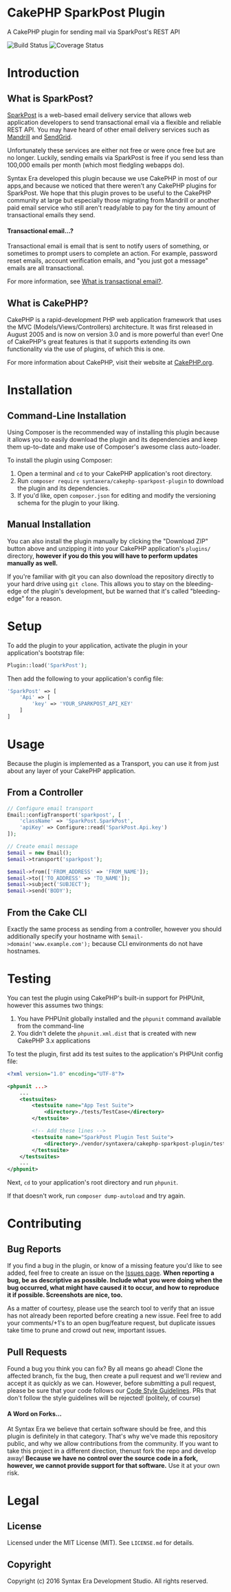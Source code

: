 # CakePHP SparkPost Plugin
A CakePHP plugin for sending mail via SparkPost's REST API

![Build Status](https://api.travis-ci.org/syntaxera/cakephp-sparkpost-plugin.png "Travis CI build status")
![Coverage Status](https://coveralls.io/repos/github/syntaxera/cakephp-sparkpost-plugin/badge.svg?branch=master)

# Introduction
## What is SparkPost?
[SparkPost](https://www.sparkpost.com) is a web-based email delivery service that allows web application developers to
send transactional email via a flexible and reliable REST API. You may have heard of other email delivery services such
as [Mandrill](https://mandrillapp.com) and [SendGrid](https://sendgrid.com).

Unfortunately these services are either not free or were once free but are no longer. Luckily, sending emails via
SparkPost is free if you send less than 100,000 emails per month (which most fledgling webapps do).

Syntax Era developed this plugin because we use CakePHP in most of our apps,and because we noticed that there weren't
any CakePHP plugins for SparkPost. We hope that this plugin proves to be useful to the CakePHP community at large but
especially those migrating from Mandrill or another paid email service who still aren't ready/able to pay for the tiny
amount of transactional emails they send.

#### Transactional email...?
Transactional email is email that is sent to notify users of something, or sometimes to prompt users to complete an
action. For example, password reset emails, account verification emails, and "you just got a message" emails are
all transactional.

For more information, see [What is transactional email?](https://blog.mailchimp.com/what-is-transactional-email).

## What is CakePHP?
CakePHP is a rapid-development PHP web application framework that uses the MVC (Models/Views/Controllers) architecture.
It was first released in August 2005 and is now on version 3.0 and is more powerful than ever! One of CakePHP's great
features is that it supports extending its own functionality via the use of plugins, of which this is one.

For more information about CakePHP, visit their website at [CakePHP.org](http://cakephp.org).

# Installation
## Command-Line Installation
Using Composer is the recommended way of installing this plugin because it allows you to easily download the plugin and
its dependencies and keep them up-to-date and make use of Composer's awesome class auto-loader.

To install the plugin using Composer:

1. Open a terminal and `cd` to your CakePHP application's root directory.
2. Run `composer require syntaxera/cakephp-sparkpost-plugin` to download the plugin and its dependencies.
3. If you'd like, open `composer.json` for editing and modify the versioning schema for the plugin to your liking.

## Manual Installation
You can also install the plugin manually by clicking the "Download ZIP" button above and unzipping it into your CakePHP
application's `plugins/` directory, **however if you do this you will have to perform updates manually as well.**

If you're familiar with git you can also download the repository directly to your hard drive using `git clone`. This
allows you to stay on the bleeding-edge of the plugin's development, but be warned that it's called "bleeding-edge" for
a reason.

# Setup
To add the plugin to your application, activate the plugin in your application's bootstrap file:

```php
Plugin::load('SparkPost');
```

Then add the following to your application's config file:

```php
'SparkPost' => [
    'Api' => [
        'key' => 'YOUR_SPARKPOST_API_KEY'
    ]
]
```

# Usage
Because the plugin is implemented as a Transport, you can use it from just about any layer of your CakePHP application.

## From a Controller

```php
// Configure email transport
Email::configTransport('sparkpost', [
    'className' => 'SparkPost.SparkPost',
    'apiKey' => Configure::read('SparkPost.Api.key')
]);

// Create email message
$email = new Email();
$email->transport('sparkpost');

$email->from(['FROM_ADDRESS' => 'FROM_NAME']);
$email->to(['TO_ADDRESS' => 'TO_NAME']);
$email->subject('SUBJECT');
$email->send('BODY');
```

## From the Cake CLI
Exactly the same process as sending from a controller, however you should additionally specify your hostname with
`$email->domain('www.example.com');` because CLI environments do not have hostnames.

# Testing
You can test the plugin using CakePHP's built-in support for PHPUnit, however this assumes two things:

 1. You have PHPUnit globally installed and the `phpunit` command available from the command-line
 2. You didn't delete the `phpunit.xml.dist` that is created with new CakePHP 3.x applications

To test the plugin, first add its test suites to the application's PHPUnit config file:

```xml
<?xml version="1.0" encoding="UTF-8"?>

<phpunit ...>
    ...
    <testsuites>
        <testsuite name="App Test Suite">
            <directory>./tests/TestCase</directory>
        </testsuite>

        <!-- Add these lines -->
        <testsuite name="SparkPost Plugin Test Suite">
            <directory>./vendor/syntaxera/cakephp-sparkpost-plugin/tests/TestCase</directory>
        </testsuite>
    </testsuites>
    ...
</phpunit>
```

Next, `cd` to your application's root directory and run `phpunit`.

If that doesn't work, run `composer dump-autoload` and try again.

# Contributing
## Bug Reports
If you find a bug in the plugin, or know of a missing feature you'd like to see added, feel free to create an issue on
the [Issues page](https://github.com/syntaxera/cakephp-sparkpost-plugin/issues). **When reporting a bug, be as
descriptive as possible. Include what you were doing when the bug occurred, what might have caused it to occur, and how
to reproduce it if possible. Screenshots are nice, too.**

As a matter of courtesy, please use the search tool to verify that an issue has not already been reported before
creating a new issue. Feel free to add your comments/+1's to an open bug/feature request, but duplicate issues take time
to prune and crowd out new, important issues.

## Pull Requests
Found a bug you think you can fix? By all means go ahead! Clone the affected branch, fix the bug, then create a pull
request and we'll review and accept it as quickly as we can. However, before submitting a pull request, please be sure
that your code follows our [Code Style Guidelines](http://syntaxera.io/pages/codestyle). PRs that don't follow the
style guidelines will be rejected! (politely, of course)

#### A Word on Forks...
At Syntax Era we believe that certain software should be free, and this plugin is definitely in that category. That's
why we've made this repository public, and why we allow contributions from the community. If you want to take this
project in a different direction, thenust fork the repo and develop away! **Because we have no control over the source
code in a fork, however, we cannot provide support for that software.** Use it at your own risk.

# Legal
## License
Licensed under the MIT License (MIT). See `LICENSE.md` for details.

## Copyright
Copyright (c) 2016 Syntax Era Development Studio. All rights reserved.
